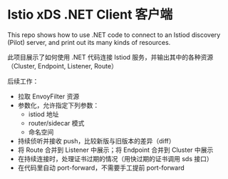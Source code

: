 ﻿
Istio xDS .NET Client 客户端
==========

This repo shows how to use .NET code to connect to an Istiod discovery (Pilot) server, and print out its many kinds of resources.

此项目展示了如何使用 .NET 代码连接 Istiod 服务，并输出其中的各种资源（Cluster, Endpoint, Listener, Route）



后续工作：

* 拉取 EnvoyFilter 资源
* 参数化，允许指定下列参数：
  * istiod 地址
  * router/sidecar 模式
  * 命名空间
* 持续侦听并接收 push，比较新版与旧版本的差异（diff）
* 将 Route 合并到 Listener 中展示；将 Endpoint 合并到 Cluster 中展示
* 在持续连接时，处理证书过期的情况（用快过期的证书调用 sds 接口）
* 在代码里自动 port-forward，不需要手工提前 port-forward


